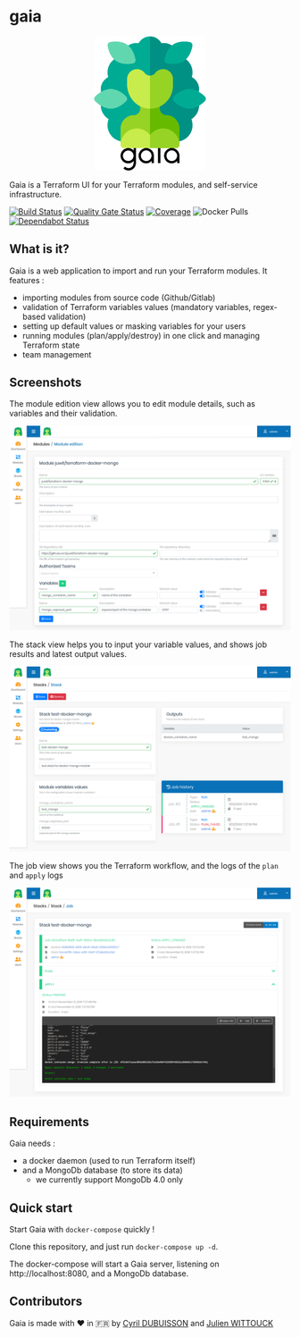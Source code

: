 # gaia

<p align="center">
  <img width="200" src="assets/gaia_logo_with_title.png">
</p>

Gaia is a Terraform UI for your Terraform modules, and self-service infrastructure.

[![Build Status](https://travis-ci.com/gaia-app/gaia.svg?branch=master)](https://travis-ci.com/gaia-app/gaia)
[![Quality Gate Status](https://sonarcloud.io/api/project_badges/measure?project=gaia-app%3Agaia&metric=alert_status)](https://sonarcloud.io/dashboard?id=gaia-app%3Agaia)
[![Coverage](https://sonarcloud.io/api/project_badges/measure?project=gaia-app%3Agaia&metric=coverage)](https://sonarcloud.io/dashboard?id=gaia-app%3Agaia)
![Docker Pulls](https://img.shields.io/docker/pulls/gaia-app/gaia)
[![Dependabot Status](https://api.dependabot.com/badges/status?host=github&repo=gaia-app/gaia)](https://dependabot.com)

## What is it?

Gaia is a web application to import and run your Terraform modules.
It features : 
* importing modules from source code (Github/Gitlab)
* validation of Terraform variables values (mandatory variables, regex-based validation)
* setting up default values or masking variables for your users
* running modules (plan/apply/destroy) in one click and managing Terraform state
* team management

## Screenshots

The module edition view allows you to edit module details, such as variables and their validation.

![module edition view](./assets/screenshot-gaia-module.png)

The stack view helps you to input your variable values, and shows job results and latest output values.

![stack edition view](./assets/screenshot-gaia-stack.png)

The job view shows you the Terraform workflow, and the logs of the `plan` and `apply` logs

![job view](./assets/screenshot-gaia-job.png)

## Requirements

Gaia needs :
 * a docker daemon (used to run Terraform itself)
 * and a MongoDb database (to store its data)
   * we currently support MongoDb 4.0 only

## Quick start

Start Gaia with `docker-compose` quickly !

Clone this repository, and just run `docker-compose up -d`. 

The docker-compose will start a Gaia server, listening on http://localhost:8080, and a MongoDb database.

## Contributors

Gaia is made with ❤️ in  🇫🇷 by [Cyril DUBUISSON](https://github.com/cdubuisson) and [Julien WITTOUCK](https://github.com/juwit)
